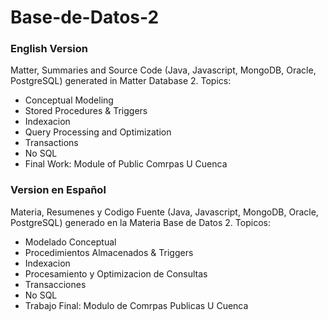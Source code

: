 # Base-de-Datos-2
### English Version
Matter, Summaries and Source Code (Java, Javascript, MongoDB, Oracle, PostgreSQL) generated in Matter Database 2.
Topics:
- Conceptual Modeling
- Stored Procedures & Triggers
- Indexacion
- Query Processing and Optimization
- Transactions
- No SQL
- Final Work: Module of Public Comrpas U Cuenca

### Version en Español
Materia, Resumenes y Codigo Fuente (Java, Javascript, MongoDB, Oracle, PostgreSQL) generado en la Materia Base de Datos 2.
Topicos:
- Modelado Conceptual
- Procedimientos Almacenados & Triggers
- Indexacion
- Procesamiento y Optimizacion de Consultas
- Transacciones
- No SQL
- Trabajo Final: Modulo de Comrpas Publicas U Cuenca
